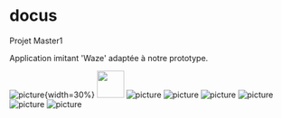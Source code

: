 # docus
Projet Master1

Application imitant 'Waze' adaptée à notre prototype. 

![picture](images/home.jpg){width=30%}
<img src="https://github.com/marion-jammayrac/ProjetWheelShare/tree/master/images/home" width="48">
![picture](images/recherche.jpg)
![picture](images/mouvement.jpg)
![picture](images/pins.jpg)
![picture](images/pins2.jpg)
![picture](images/itinéraire.jpg)
![picture](images/projet.png)




